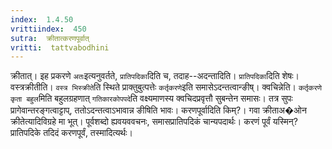 ```yaml
---
index:  1.4.50
vrittiindex:  450
sutra:  क्रीतात्करणपूर्वात्
vritti:  tattvabodhini 
---
```


क्रीतात्। इह प्रकरणे `अतः`इत्यनुवर्तते, `प्रातिपदिका`दिति च, तदाह--अदन्तादिति। `प्रातिपदिका`दिति शेषः। वस्त्रक्रीतीति। `वस्त्र भिस्क्रीते`ति स्थिते प्राक्तुबुत्पत्तेः `कर्तृकरणे`इति समासेऽदन्तत्वान्ङीष्। क्वचिन्नेति। `कर्तृकरणे कृता बहुल`मिति बहुलग्रहणात् `गतिकारकोपपदे`ति वक्ष्यमाणस्य क्वचिदप्रवृत्तौ सुबन्तेन समासः। तत्र सुपः प्रागेवान्तरङ्गत्वाट्टाप्, ततोऽदन्तत्वाऽभावान्न ङीषिति भावः। करणपूर्वादिति किम्?। गवा क्रीताअ�ओन क्रीतेत्यादिविग्रहे मा भूत्। पूर्वशब्दो ह्यवयववचनः, समासप्रातिपदिकं चान्यपदार्थः। करणं पूर्वं यस्मिन्? प्रातिपदिके तदिदं करणपूर्वं, तस्मादित्यर्थः।


